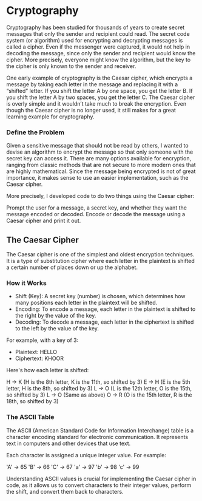 # Cryptography
Cryptography has been studied for thousands of years to create secret messages that only the sender and recipient could read. The secret code system (or algorithm) used for encrypting and decrypting messages is called a cipher. Even if the messenger were captured, it would not help in decoding the message, since only the sender and recipient would know the cipher. More precisely, everyone might know the algorithm, but the key to the cipher is only known to the sender and receiver.

One early example of cryptography is the Caesar cipher, which encrypts a message by taking each letter in the message and replacing it with a “shifted” letter. If you shift the letter A by one space, you get the letter B. If you shift the letter A by two spaces, you get the letter C. The Caesar cipher is overly simple and it wouldn’t take much to break the encryption. Even though the Caesar cipher is no longer used, it still makes for a great learning example for cryptography.

### Define the Problem

Given a sensitive message that should not be read by others, I wanted to devise an algorithm to encrypt the message so that only someone with the secret key can access it. There are many options available for encryption, ranging from classic methods that are not secure to more modern ones that are highly mathematical. Since the message being encrypted is not of great importance, it makes sense to use an easier implementation, such as the Caesar cipher.

More precisely, I developed code to do two things using the Caesar cipher:

Prompt the user for a message, a secret key, and whether they want the message encoded or decoded.
Encode or decode the message using a Caesar cipher and print it out.

## The Caesar Cipher
The Caesar cipher is one of the simplest and oldest encryption techniques. It is a type of substitution cipher where each letter in the plaintext is shifted a certain number of places down or up the alphabet.

### How it Works
* Shift (Key): A secret key (number) is chosen, which determines how many positions each letter in the plaintext will be shifted.
* Encoding: To encode a message, each letter in the plaintext is shifted to the right by the value of the key.
* Decoding: To decode a message, each letter in the ciphertext is shifted to the left by the value of the key.

For example, with a key of 3:

- Plaintext: HELLO
- Ciphertext: KHOOR

Here's how each letter is shifted:

H -> K (H is the 8th letter, K is the 11th, so shifted by 3)
E -> H (E is the 5th letter, H is the 8th, so shifted by 3)
L -> O (L is the 12th letter, O is the 15th, so shifted by 3)
L -> O (Same as above)
O -> R (O is the 15th letter, R is the 18th, so shifted by 3)

### The ASCII Table
The ASCII (American Standard Code for Information Interchange) table is a character encoding standard for electronic communication. It represents text in computers and other devices that use text.

Each character is assigned a unique integer value. For example:

'A' -> 65
'B' -> 66
'C' -> 67
'a' -> 97
'b' -> 98
'c' -> 99

Understanding ASCII values is crucial for implementing the Caesar cipher in code, as it allows us to convert characters to their integer values, perform the shift, and convert them back to characters.
